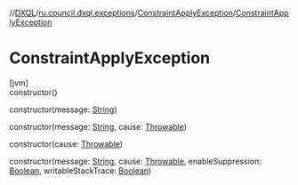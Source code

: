 //[DXQL](../../../index.md)/[ru.council.dxql.exceptions](../index.md)/[ConstraintApplyException](index.md)/[ConstraintApplyException](-constraint-apply-exception.md)

# ConstraintApplyException

[jvm]\
constructor()

constructor(message: [String](https://docs.oracle.com/javase/8/docs/api/java/lang/String.html))

constructor(message: [String](https://docs.oracle.com/javase/8/docs/api/java/lang/String.html), cause: [Throwable](https://docs.oracle.com/javase/8/docs/api/java/lang/Throwable.html))

constructor(cause: [Throwable](https://docs.oracle.com/javase/8/docs/api/java/lang/Throwable.html))

constructor(message: [String](https://docs.oracle.com/javase/8/docs/api/java/lang/String.html), cause: [Throwable](https://docs.oracle.com/javase/8/docs/api/java/lang/Throwable.html), enableSuppression: [Boolean](https://kotlinlang.org/api/latest/jvm/stdlib/kotlin/-boolean/index.html), writableStackTrace: [Boolean](https://kotlinlang.org/api/latest/jvm/stdlib/kotlin/-boolean/index.html))
